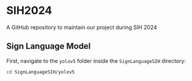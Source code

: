 # SIH2024
A GitHub repository to maintain our project during SIH 2024

## Sign Language Model
First, navigate to the `yolov5` folder inside the `SignLanguageSIH` directory:
```bash
cd SignLanguageSIH/yolov5
```

